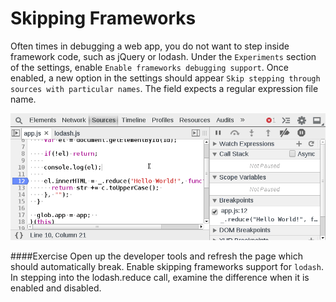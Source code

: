 Skipping Frameworks
===================

Often times in debugging a web app, you do not want to step inside framework code, such as jQuery or lodash. Under the `Experiments` section of the settings, enable `Enable frameworks debugging support`. Once enabled, a new option in the settings should appear `Skip stepping through sources with particular names`. The field expects a regular expression file name.

![Audits](../sources/skip-frameworks.gif)

####Exercise‎
Open up the developer tools and refresh the page which should automatically break. Enable skipping frameworks support for `lodash`. In stepping into the lodash.reduce call, examine the difference when it is enabled and disabled.

<script src="bower_components/lodash/dist/lodash.min.js"></script>
<script src="../sources/skip-frameworks.js"></script>